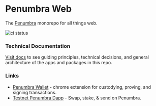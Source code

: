 # Penumbra Web

The [Penumbra](https://penumbra.zone/) monorepo for all things web.

![ci status](https://github.com/penumbra-zone/web/actions/workflows/turbo-ci.yml/badge.svg?branch=main)

### Technical Documentation

[Visit docs](./docs/README.md) to see guiding principles, technical decisions, and general architecture of the apps and packages in this repo.

### Links

- [Penumbra Wallet](https://chrome.google.com/webstore/detail/penumbra-wallet/lkpmkhpnhknhmibgnmmhdhgdilepfghe) - chrome extension for custodying, proving, and signing transactions.
- [Testnet Penumbra Dapp](https://app.testnet.penumbra.zone/) - Swap, stake, & send on Penumbra.

